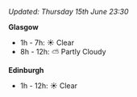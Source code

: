 *Updated: Thursday 15th June 23:30*

**Glasgow**

* 1h - 7h: :sunny: Clear
* 8h - 12h: :partly_sunny: Partly Cloudy

**Edinburgh**

* 1h - 12h: :sunny: Clear
